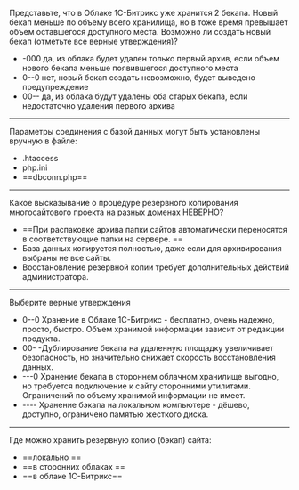 
Представьте, что в Облаке 1С-Битрикс уже хранится 2 бекапа. Новый бекап меньше по объему всего хранилища, но в тоже время превышает объем оставшегося доступного места. Возможно ли создать новый бекап (отметьте все верные утверждения)?

- -000 да, из облака будет удален только первый архив, если объем нового бекапа меньше появившегося доступного места  
- 0--0 нет, новый бекап создать невозможно, будет выведено предупреждение  
- 00-- да, из облака будут удалены оба старых бекапа, если недостаточно удаления первого архива

---

Параметры соединения с базой данных могут быть установлены вручную в файле:

- .htaccess  
- php.ini  
- ==dbconn.php==

---

Какое высказывание о процедуре резервного копирования многосайтового проекта на разных доменах НЕВЕРНО?

- ==При распаковке архива папки сайтов автоматически переносятся в соответствующие папки на сервере.  ==
- База данных копируется полностью, даже если для архивирования выбраны не все сайты.  
- Восстановление резервной копии требует дополнительных действий администратора.

---

Выберите верные утверждения

- 0--0 Хранение в Облаке 1С-Битрикс - бесплатно, очень надежно, просто, быстро. Объем хранимой информации зависит от редакции продукта.  
- 00- -Дублирование бекапа на удаленную площадку увеличивает безопасность, но значительно снижает скорость восстановления данных.  
- ---0 Хранение бекапа в стороннем облачном хранилище выгодно, но требуется подключение к сайту сторонними утилитами. Ограничений по объему хранимой информации не имеет.  
- ---- Хранение бэкапа на локальном компьютере - дёшево, доступно, ограничено памятью жесткого диска.

---

Где можно хранить резервную копию (бэкап) сайта:

- ==локально  ==
- ==в сторонних облаках  ==
- ==в облаке 1С-Битрикс==